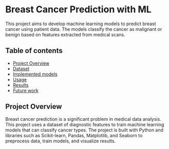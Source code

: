 # Breast Cancer Prediction with ML
This project aims to develop machine learning models to predict breast cancer using patient data. The models classify the cancer as malignant or benign based on features extracted from medical scans. 

## Table of contents

- [Project Overview](#overview)
- [Dataset](#dataset)
- [Implemented models](#models)
- [Usage](#usage)
- [Results](#results)
- [Future work](#futurework)

## Project Overview
Breast cancer prediction is a significant problem in medical data analysis. This project uses a dataset of diagnostic features to train machine learning models that can classify cancer types. The project is built with Python and libraries such as Scikit-learn, Pandas, Matplotlib, and Seaborn to preprocess data, train models, and visualize results.